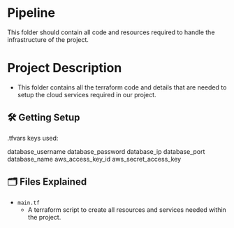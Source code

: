# Pipeline
This folder should contain all code and resources required to handle the infrastructure of the project.

# Project Description
- This folder contains all the terraform code and details that are needed to setup the cloud services required in our project.

## :hammer_and_wrench: Getting Setup

.tfvars keys used:

database_username
database_password
database_ip
database_port
database_name
aws_access_key_id
aws_secret_access_key

## :card_index_dividers: Files Explained
- `main.tf`
    - A terraform script to create all resources and services needed within the project.
